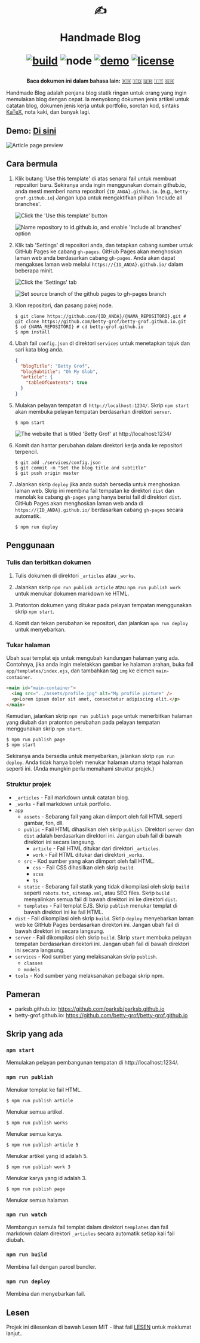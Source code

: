 <div align="center">
  <h1>

  ✍️

  Handmade Blog

  [![build](https://img.shields.io/github/workflow/status/ParkSB/handmade-blog/Node%20CI/master?style=flat-square)](https://github.com/ParkSB/handmade-blog/actions?query=workflow%3A%22Node+CI%22) ![node](https://img.shields.io/badge/node-%3E%3D%2010.0-brightgreen?style=flat-square) [![demo](https://img.shields.io/netlify/3f01acb3-1107-470a-914f-90d100b87d85?label=demo&style=flat-square)](https://handmade-blog.netlify.com/) [![license](https://img.shields.io/github/license/ParkSB/handmade-blog?style=flat-square)](LICENSE)

  </h1>
  
  <strong>Baca dokumen ini dalam bahasa lain:</strong> [🇰🇷](README-KR.md) [🇮🇩](README-ID.md) [:brazil:](README-PT-BR.md) [🇮🇹](README-IT.md) [:greece:](README-EL.md)
</div>

Handmade Blog adalah penjana blog statik ringan untuk orang yang ingin memulakan blog dengan cepat. Ia menyokong dokumen jenis artikel untuk catatan blog, dokumen jenis kerja untuk portfolio, sorotan kod, sintaks [KaTeX](https://katex.org/), nota kaki, dan banyak lagi.

## Demo: [Di sini](https://handmade-blog.netlify.com/)

![Article page preview](https://user-images.githubusercontent.com/6410412/74097056-be43d100-4b4a-11ea-806b-7bd263d7f623.png)

## Cara bermula

1. Klik butang 'Use this template' di atas senarai fail untuk membuat repositori baru. Sekiranya anda ingin menggunakan domain github.io, anda mesti memberi nama repositori `{ID_ANDA}.github.io`. (e.g., `betty-grof.github.io`) Jangan lupa untuk mengaktifkan pilihan 'Include all branches'.

    ![Click the 'Use this template' button](https://user-images.githubusercontent.com/6410412/93741226-f524ae00-fc26-11ea-8f88-ba634d2de66b.png)

    ![Name repository to id.github.io, and enable 'Include all branches' option](https://user-images.githubusercontent.com/6410412/93741223-f48c1780-fc26-11ea-9980-8911e531a29c.png)

2. Klik tab 'Settings' di repositori anda, dan tetapkan cabang sumber untuk GitHub Pages ke cabang `gh-pages`. GitHub Pages akan menghoskan laman web anda berdasarkan cabang `gh-pages`. Anda akan dapat mengakses laman web melalui `https://{ID_ANDA}.github.io/` dalam beberapa minit.

    ![Click the 'Settings' tab](https://user-images.githubusercontent.com/6410412/93750006-d11c9900-fc35-11ea-9ac1-4f92216f28f9.png)

    ![Set source branch of the github pages to gh-pages branch](https://user-images.githubusercontent.com/6410412/93741218-f2c25400-fc26-11ea-9e30-eddb9a2a3b3f.png)

3. Klon repositori, dan pasang pakej node.

    ```shell script
    $ git clone https://github.com/{ID_ANDA}/{NAMA_REPOSITORI}.git # git clone https://github.com/betty-grof/betty-grof.github.io.git
    $ cd {NAMA_REPOSITORI} # cd betty-grof.github.io
    $ npm install
    ```

4. Ubah fail `config.json` di direktori `services` untuk menetapkan tajuk dan sari kata blog anda.

    ```json
    {
      "blogTitle": "Betty Grof",
      "blogSubtitle": "Oh My Glob",
      "article": {
        "tableOfContents": true 
      }
    }
    ```

5. Mulakan pelayan tempatan di `http://localhost:1234/`. Skrip `npm start` akan membuka pelayan tempatan berdasarkan direktori `server`.

    ```shell script
    $ npm start
    ```
   
    ![The website that is titled 'Betty Grof' at http://localhost:1234/](https://user-images.githubusercontent.com/6410412/93754683-155f6780-fc3d-11ea-99de-92c747c103f9.png)
    
6. Komit dan hantar perubahan dalam direktori kerja anda ke repositori terpencil.

   ```shell script
   $ git add ./services/config.json
   $ git commit -m "Set the blog title and subtitle"
   $ git push origin master
   ```

7. Jalankan skrip `deploy` jika anda sudah bersedia untuk menghoskan laman web. Skrip ini membina fail tempatan ke direktori `dist` dan menolak ke cabang `gh-pages` yang hanya berisi fail di direktori `dist`. GitHub Pages akan menghoskan laman web anda di `https://{ID_ANDA}.github.io/` berdasarkan cabang `gh-pages` secara automatik.

    ```shell script
    $ npm run deploy
    ```

## Penggunaan

### Tulis dan terbitkan dokumen

1. Tulis dokumen di direktori  `_articles` atau `_works`.

1. Jalankan skrip `npm run publish article` atau `npm run publish work` untuk menukar dokumen markdown ke HTML.

1. Pratonton dokumen yang ditukar pada pelayan tempatan menggunakan skrip `npm start`.

1. Komit dan tekan perubahan ke repositori, dan jalankan `npm run deploy` untuk menyebarkan.

### Tukar halaman

Ubah suai templat ejs untuk mengubah kandungan halaman yang ada. Contohnya, jika anda ingin meletakkan gambar ke halaman arahan, buka fail `app/templates/index.ejs`, dan tambahkan tag `img` ke elemen `main-container`.

```html
<main id="main-container">
  <img src="../assets/profile.jpg" alt="My profile picture" />
  <p>Lorem ipsum dolor sit amet, consectetur adipiscing elit.</p>
</main>
```

Kemudian, jalankan skrip `npm run publish page` untuk menerbitkan halaman yang diubah dan pratonton perubahan pada pelayan tempatan menggunakan skrip `npm start`.

```shell script
$ npm run publish page
$ npm start
```

Sekiranya anda bersedia untuk menyebarkan, jalankan skrip `npm run deploy`. Anda tidak hanya boleh menukar halaman utama tetapi halaman seperti ini. (Anda mungkin perlu memahami struktur projek.)

### Struktur projek

* `_articles` - Fail markdown untuk catatan blog.
* `_works` - Fail markdown untuk portfolio.
* `app`
  * `assets` - Sebarang fail yang akan diimport oleh fail HTML seperti gambar, fon, dll.
  * `public` - Fail HTML dihasilkan oleh skrip `publish`. Direktori `server` dan `dist` adalah berdasarkan direktori ini. Jangan ubah fail di bawah direktori ini secara langsung.
    * `article` - Fail HTML ditukar dari direktori `_articles`.
    * `work` - Fail HTML ditukar dari direktori `_works`.
  * `src` - Kod sumber yang akan diimport oleh fail HTML.
    * `css` - Fail CSS dihasilkan oleh skrip `build`.
    * `scss`
    * `ts`
  * `static` - Sebarang fail statik yang tidak dikompilasi oleh skrip `build` seperti `robots.txt`, `sitemap.xml`, atau SEO files. Skrip `build` menyalinkan semua fail di bawah direktori ini ke direktori `dist`. 
  * `templates` - Fail templat EJS. Skrip `publish` menukar templat di bawah direktori ini ke fail HTML.
* `dist` - Fail dikompilasi oleh skrip `build`. Skrip `deploy` menyebarkan laman web ke GitHub Pages berdasarkan direktori ini. Jangan ubah fail di bawah direktori ini secara langsung.
* `server` - Fail dikompilasi oleh skrip `build`. Skrip `start` membuka pelayan tempatan berdasarkan direktori ini. Jangan ubah fail di bawah direktori ini secara langsung.
* `services` - Kod sumber yang melaksanakan skrip `publish`.
  * `classes`
  * `models`
* `tools` - Kod sumber yang melaksanakan pelbagai skrip npm.

## Pameran

* parksb.github.io: https://github.com/parksb/parksb.github.io
* betty-grof.github.io: https://github.com/betty-grof/betty-grof.github.io

## Skrip yang ada

### `npm start`

Memulakan pelayan pembangunan tempatan di http://localhost:1234/.

### `npm run publish`

Menukar templat ke fail HTML.

```shell script
$ npm run publish article
```

Menukar semua artikel.

```shell script
$ npm run publish works
```

Menukar semua karya.

```shell script
$ npm run publish article 5
```

Menukar artikel yang id adalah 5.

```shell script
$ npm run publish work 3
```

Menukar karya yang id adalah 3.

```shell script
$ npm run publish page
```

Menukar semua halaman.

### `npm run watch`

Membangun semula fail templat dalam direktori `templates` dan fail markdown dalam direktori `_articles` secara automatik setiap kali fail diubah.

### `npm run build`

Membina fail dengan parcel bundler.

### `npm run deploy`

Membina dan menyebarkan fail.

## Lesen

Projek ini dilesenkan di bawah Lesen MIT - lihat fail [LESEN](LICENSE) untuk maklumat lanjut..
